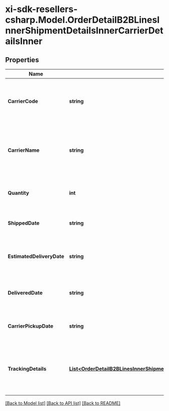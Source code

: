 # xi-sdk-resellers-csharp.Model.OrderDetailB2BLinesInnerShipmentDetailsInnerCarrierDetailsInner

## Properties

Name | Type | Description | Notes
------------ | ------------- | ------------- | -------------
**CarrierCode** | **string** | The carrier code for the shipment containing the line item. | [optional] 
**CarrierName** | **string** | The name of the carrier of the shipment containing the line item. | [optional] 
**Quantity** | **int** | The quantity shipped of the line item. | [optional] 
**ShippedDate** | **string** | The actual date when line item shipped. | [optional] 
**EstimatedDeliveryDate** | **string** | The date the line item is expected to be delivered. | [optional] 
**DeliveredDate** | **string** | The actual date of delivery of the line item. | [optional] 
**CarrierPickupDate** | **string** | The actual date when carrier picked up line item. | [optional] 
**TrackingDetails** | [**List&lt;OrderDetailB2BLinesInnerShipmentDetailsInnerCarrierDetailsInnerTrackingDetailsInner&gt;**](OrderDetailB2BLinesInnerShipmentDetailsInnerCarrierDetailsInnerTrackingDetailsInner.md) | The tracking details for the shipment containing the line item. | [optional] 

[[Back to Model list]](../README.md#documentation-for-models) [[Back to API list]](../README.md#documentation-for-api-endpoints) [[Back to README]](../README.md)

